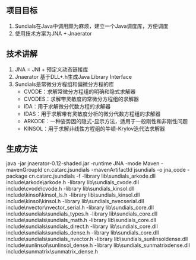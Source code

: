 ## 项目目标
1. Sundials在Java中调用颇为麻烦，建立一个Java调度库，方便调度
2. 使用技术方案为JNA + Jnaerator

## 技术讲解
1. JNA = JNI + 预定义动态链接库
2. Jnaerator 基于DLL+.h生成Java Library Interface
3. Sundials是常微分方程组和偏微分方程的库
    - CVODE：求解常微分方程组的明确和隐式求解器
    - CVODES：求解带灵敏度的常微分方程组的求解器
    - IDA：用于求解微分代数方程的求解器
    - IDAS：用于求解带有灵敏度分析的微分代数方程组的求解器
    - ARKODE：一种姿势因的隐式-显示方法，适用于一般刚性和非刚性问题
    - KINSOL：用于求解非线性方程组的牛顿-Krylov迭代法求解器

## 生成方法
java -jar jnaerator-0.12-shaded.jar -runtime JNA -mode Maven -mavenGroupId cn.catarc.jsundials -mavenArtifactId jsundials -o jna_code -package cn.catarc.jsundials -f -library lib\sundials_arkode.dll include\arkode\arkode.h -library lib\sundials_cvode.dll include\cvode\cvode.h -library lib\sundials_kinsol.dll include\kinsol\kinsol_ls.h -library lib\sundials_kinsol.dll include\kinsol\kinsol.h -library lib\sundials_nvecserial.dll include\nvector\nvector_serial.h -library lib\sundials_core.dll include\sundials\sundials_types.h -library lib\sundials_core.dll include\sundials\sundials_math.h -library lib\sundials_core.dll include\sundials\sundials_direct.h -library lib\sundials_core.dll include\sundials\sundials_dense.h -library lib\sundials_core.dll include\sundials\sundials_nvector.h -library lib\sundials_sunlinsoldense.dll include\sunlinsol\sunlinsol_dense.h -library lib\sundials_sunmatrixdense.dll include\sunmatrix\sunmatrix_dense.h